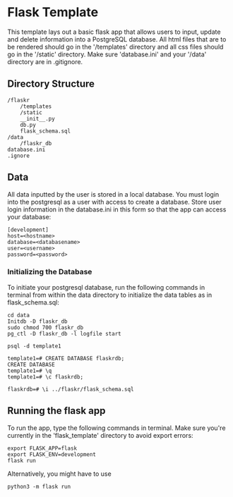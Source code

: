 # Flask Template 
This template lays out a basic flask app that allows users to input, update and delete information into a PostgreSQL database. All html files that are to be rendered should go in the '/templates' directory and all css files should go in the '/static' directory. Make sure 'database.ini' and your '/data' directory are in .gitignore. 

## Directory Structure

	/flaskr
		/templates 
		/static 
		__init__.py 
		db.py 
		flask_schema.sql
	/data
		/flaskr_db 
	database.ini
	.ignore 

## Data
All data inputted by the user is stored in a local database. You must login into the postgresql as a user with access to create a database. Store user login information in the database.ini in this form so that the app can access your database: 
	
	[development]
	host=<hostname>
	database=<databasename>
	user=<username>
	password=<password>

### Initializing the Database
To initiate your postgresql database, run the following commands in terminal from within the data directory to initialize the data tables as in flask_schema.sql: 

	cd data
	Initdb -D flaskr_db 
	sudo chmod 700 flaskr_db
	pg_ctl -D flaskr_db -l logfile start

	psql -d template1

	template1=# CREATE DATABASE flaskrdb;
	CREATE DATABASE
	template1=# \q
	template1=# \c flaskrdb;
	
	flaskrdb=# \i ../flaskr/flask_schema.sql

## Running the flask app 
To run the app, type the following commands in terminal. Make sure you're currently in the 'flask_template' directory to avoid export errors: 

	export FLASK_APP=flask
	export FLASK_ENV=development 
	flask run 

Alternatively, you might have to use 

	python3 -m flask run


